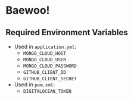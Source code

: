 # Baewoo!

## Required Environment Variables

- Used in `application.yml`:
  - `MONGO_CLOUD_HOST`
  - `MONGO_CLOUD_USER`
  - `MONGO_CLOUD_PASSWORD`
  - `GITHUB_CLIENT_ID`
  - `GITHUB_CLIENT_SECRET`
- Used in `pom.xml`:
  - `DIGITALOCEAN_TOKEN`